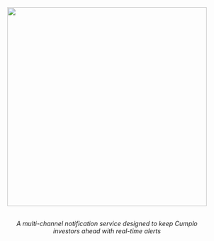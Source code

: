 <div align="center">
  <img src="https://github.com/cnsfeir/cumplo-herald/assets/58790635/6efa8023-1fdb-4366-aad6-8da8e0c9ed04" width="450"/>
</div>

<br>
<p align="center">
    <em>
      A multi-channel notification service designed to keep Cumplo <br> investors ahead with real-time alerts
    </em>
</p>
<br>

